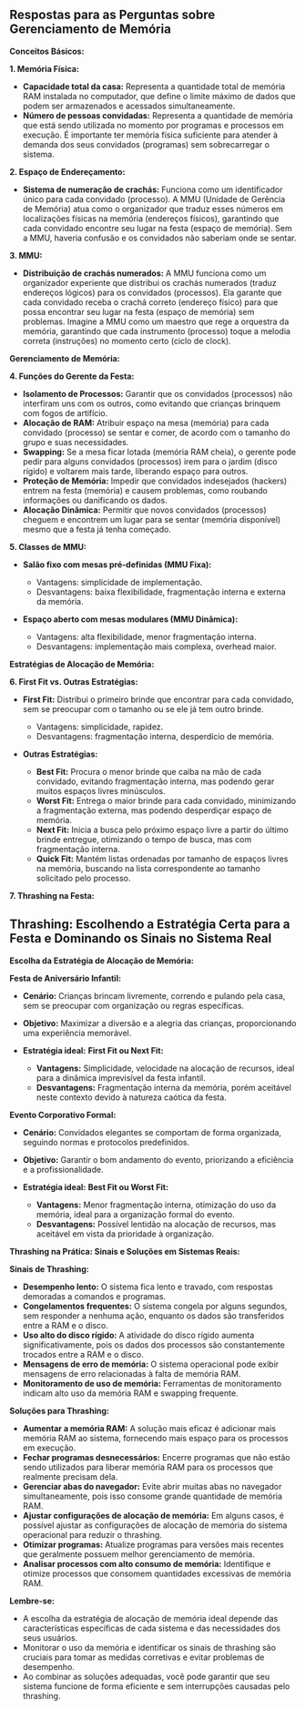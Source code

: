 ## Respostas para as Perguntas sobre Gerenciamento de Memória

**Conceitos Básicos:**

**1. Memória Física:**

* **Capacidade total da casa:** Representa a quantidade total de memória RAM instalada no computador, que define o limite máximo de dados que podem ser armazenados e acessados simultaneamente.
* **Número de pessoas convidadas:** Representa a quantidade de memória que está sendo utilizada no momento por programas e processos em execução. É importante ter memória física suficiente para atender à demanda dos seus convidados (programas) sem sobrecarregar o sistema.

**2. Espaço de Endereçamento:**

* **Sistema de numeração de crachás:** Funciona como um identificador único para cada convidado (processo). A MMU (Unidade de Gerência de Memória) atua como o organizador que traduz esses números em localizações físicas na memória (endereços físicos), garantindo que cada convidado encontre seu lugar na festa (espaço de memória). Sem a MMU, haveria confusão e os convidados não saberiam onde se sentar.

**3. MMU:**

* **Distribuição de crachás numerados:** A MMU funciona como um organizador experiente que distribui os crachás numerados (traduz endereços lógicos) para os convidados (processos). Ela garante que cada convidado receba o crachá correto (endereço físico) para que possa encontrar seu lugar na festa (espaço de memória) sem problemas. Imagine a MMU como um maestro que rege a orquestra da memória, garantindo que cada instrumento (processo) toque a melodia correta (instruções) no momento certo (ciclo de clock).

**Gerenciamento de Memória:**

**4. Funções do Gerente da Festa:**

* **Isolamento de Processos:** Garantir que os convidados (processos) não interfiram uns com os outros, como evitando que crianças brinquem com fogos de artifício.
* **Alocação de RAM:** Atribuir espaço na mesa (memória) para cada convidado (processo) se sentar e comer, de acordo com o tamanho do grupo e suas necessidades.
* **Swapping:** Se a mesa ficar lotada (memória RAM cheia), o gerente pode pedir para alguns convidados (processos) irem para o jardim (disco rígido) e voltarem mais tarde, liberando espaço para outros.
* **Proteção de Memória:** Impedir que convidados indesejados (hackers) entrem na festa (memória) e causem problemas, como roubando informações ou danificando os dados.
* **Alocação Dinâmica:** Permitir que novos convidados (processos) cheguem e encontrem um lugar para se sentar (memória disponível) mesmo que a festa já tenha começado.

**5. Classes de MMU:**

* **Salão fixo com mesas pré-definidas (MMU Fixa):**

    * Vantagens: simplicidade de implementação.
    * Desvantagens: baixa flexibilidade, fragmentação interna e externa da memória.

* **Espaço aberto com mesas modulares (MMU Dinâmica):**

    * Vantagens: alta flexibilidade, menor fragmentação interna.
    * Desvantagens: implementação mais complexa, overhead maior.

**Estratégias de Alocação de Memória:**

**6. First Fit vs. Outras Estratégias:**

* **First Fit:** Distribui o primeiro brinde que encontrar para cada convidado, sem se preocupar com o tamanho ou se ele já tem outro brinde.

    * Vantagens: simplicidade, rapidez.
    * Desvantagens: fragmentação interna, desperdício de memória.

* **Outras Estratégias:**

    * **Best Fit:** Procura o menor brinde que caiba na mão de cada convidado, evitando fragmentação interna, mas podendo gerar muitos espaços livres minúsculos.
    * **Worst Fit:** Entrega o maior brinde para cada convidado, minimizando a fragmentação externa, mas podendo desperdiçar espaço de memória.
    * **Next Fit:** Inicia a busca pelo próximo espaço livre a partir do último brinde entregue, otimizando o tempo de busca, mas com fragmentação interna.
    * **Quick Fit:** Mantém listas ordenadas por tamanho de espaços livres na memória, buscando na lista correspondente ao tamanho solicitado pelo processo.

**7. Thrashing na Festa:**

## Thrashing: Escolhendo a Estratégia Certa para a Festa e Dominando os Sinais no Sistema Real

**Escolha da Estratégia de Alocação de Memória:**

**Festa de Aniversário Infantil:**

* **Cenário:** Crianças brincam livremente, correndo e pulando pela casa, sem se preocupar com organização ou regras específicas.
* **Objetivo:** Maximizar a diversão e a alegria das crianças, proporcionando uma experiência memorável.
* **Estratégia ideal:** **First Fit ou Next Fit:**

    * **Vantagens:** Simplicidade, velocidade na alocação de recursos, ideal para a dinâmica imprevisível da festa infantil.
    * **Desvantagens:** Fragmentação interna da memória, porém aceitável neste contexto devido à natureza caótica da festa.

**Evento Corporativo Formal:**

* **Cenário:** Convidados elegantes se comportam de forma organizada, seguindo normas e protocolos predefinidos.
* **Objetivo:** Garantir o bom andamento do evento, priorizando a eficiência e a profissionalidade.
* **Estratégia ideal:** **Best Fit ou Worst Fit:**

    * **Vantagens:** Menor fragmentação interna, otimização do uso da memória, ideal para a organização formal do evento.
    * **Desvantagens:** Possível lentidão na alocação de recursos, mas aceitável em vista da prioridade à organização.

**Thrashing na Prática: Sinais e Soluções em Sistemas Reais:**

**Sinais de Thrashing:**

* **Desempenho lento:** O sistema fica lento e travado, com respostas demoradas a comandos e programas.
* **Congelamentos frequentes:** O sistema congela por alguns segundos, sem responder a nenhuma ação, enquanto os dados são transferidos entre a RAM e o disco.
* **Uso alto do disco rígido:** A atividade do disco rígido aumenta significativamente, pois os dados dos processos são constantemente trocados entre a RAM e o disco.
* **Mensagens de erro de memória:** O sistema operacional pode exibir mensagens de erro relacionadas à falta de memória RAM.
* **Monitoramento de uso de memória:** Ferramentas de monitoramento indicam alto uso da memória RAM e swapping frequente.

**Soluções para Thrashing:**

* **Aumentar a memória RAM:** A solução mais eficaz é adicionar mais memória RAM ao sistema, fornecendo mais espaço para os processos em execução.
* **Fechar programas desnecessários:** Encerre programas que não estão sendo utilizados para liberar memória RAM para os processos que realmente precisam dela.
* **Gerenciar abas do navegador:** Evite abrir muitas abas no navegador simultaneamente, pois isso consome grande quantidade de memória RAM.
* **Ajustar configurações de alocação de memória:** Em alguns casos, é possível ajustar as configurações de alocação de memória do sistema operacional para reduzir o thrashing.
* **Otimizar programas:** Atualize programas para versões mais recentes que geralmente possuem melhor gerenciamento de memória.
* **Analisar processos com alto consumo de memória:** Identifique e otimize processos que consomem quantidades excessivas de memória RAM.

**Lembre-se:**

* A escolha da estratégia de alocação de memória ideal depende das características específicas de cada sistema e das necessidades dos seus usuários.
* Monitorar o uso da memória e identificar os sinais de thrashing são cruciais para tomar as medidas corretivas e evitar problemas de desempenho.
* Ao combinar as soluções adequadas, você pode garantir que seu sistema funcione de forma eficiente e sem interrupções causadas pelo thrashing.

